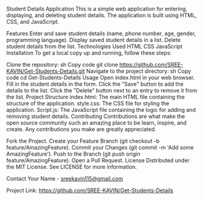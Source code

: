 Student Details Application
This is a simple web application for entering, displaying, and deleting student details. The application is built using HTML, CSS, and JavaScript.

Features
Enter and save student details (name, phone number, age, gender, programming language).
Display saved student details in a list.
Delete student details from the list.
Technologies Used
HTML
CSS
JavaScript
Installation
To get a local copy up and running, follow these steps:

Clone the repository:
sh
Copy code
git clone https://github.com/SREE-KAVIN/Get-Students-Details.git
Navigate to the project directory:
sh
Copy code
cd Get-Students-Details
Usage
Open index.html in your web browser.
Fill in the student details in the form.
Click the "Save" button to add the details to the list.
Click the "Delete" button next to an entry to remove it from the list.
Project Structure
index.html: The main HTML file containing the structure of the application.
style.css: The CSS file for styling the application.
Script.js: The JavaScript file containing the logic for adding and removing student details.
Contributing
Contributions are what make the open source community such an amazing place to be learn, inspire, and create. Any contributions you make are greatly appreciated.

Fork the Project.
Create your Feature Branch (git checkout -b feature/AmazingFeature).
Commit your Changes (git commit -m 'Add some AmazingFeature').
Push to the Branch (git push origin feature/AmazingFeature).
Open a Pull Request.
License
Distributed under the MIT License. See LICENSE for more information.

Contact
Your Name - sreekavin115@gmail.com

Project Link: https://github.com/SREE-KAVIN/Get-Students-Details
